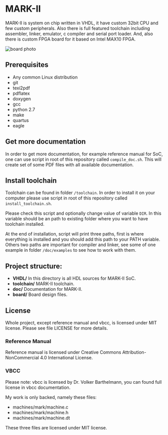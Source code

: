 # MARK-II

MARK-II is system on chip written in VHDL, it have custom 32bit CPU and 
few custom peripherals. Also there is full featured toolchain including 
assembler, linker, emulator, c compiler and serial port loader. And, 
also there is custom FPGA board for it based on Intel MAX10 FPGA.

![board photo](https://user-images.githubusercontent.com/17781503/38455173-8274c1d6-3a74-11e8-95c2-0bc5e3296400.jpg)

## Prerequisites
	
* Any common Linux distribution
* git
* texi2pdf
* pdflatex
* doxygen
* gcc
* python 2.7
* make
* quartus
* eagle

## Get more documentation

In order to get more documentation, for example reference manual for 
SoC, one can use script in root of this repository called 
`compile_doc.sh`. This will create set of some PDF files with all 
available documentation.

## Install toolchain

Toolchain can be found in folder `/toolchain`. In order to install it on 
your computer please use script in root of this repository called 
`install_toolchain.sh`.

Please check this script and optionally change value of variable `DIR`. 
In this variable should be an path to existing folder where you want to 
have toolchain installed.

At the end of installation, script will print three paths, first is 
where everything is installed and you should add this path to your PATH 
variable. Others two paths are important for compiler and linker, see 
some of one example in folder `/doc/examples` to see how to work with 
them.

## Project structure:

* **VHDL/** In this directory is all HDL sources for MARK-II SoC.
* **toolchain/** MARK-II toolchain.
* **doc/** Documentation for MARK-II.
* **board/** Board design files.

## License

Whole project, except reference manual and vbcc, is licensed under MIT 
license. Please see file LICENSE for more details. 

### Reference Manual

Reference manual is licensed under Creative Commons 
Attribution-NonCommercial 4.0 International License. 

### VBCC

Please note: vbcc is licensed by Dr. Volker Barthelmann, you can found 
full license in vbcc documentation.

My work is only backed, namely these files:

* machines/mark/machine.c
* machines/mark/machine.h
* machines/mark/machine.dt

These three files are licensed under MIT license.
